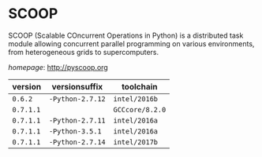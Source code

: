 # SCOOP

SCOOP (Scalable COncurrent Operations in Python) is a distributed task module  allowing concurrent parallel programming on various environments, from heterogeneous grids to supercomputers.

*homepage*: <http://pyscoop.org>

version | versionsuffix | toolchain
--------|---------------|----------
``0.6.2`` | ``-Python-2.7.12`` | ``intel/2016b``
``0.7.1.1`` |  | ``GCCcore/8.2.0``
``0.7.1.1`` | ``-Python-2.7.11`` | ``intel/2016a``
``0.7.1.1`` | ``-Python-3.5.1`` | ``intel/2016a``
``0.7.1.1`` | ``-Python-2.7.14`` | ``intel/2017b``
